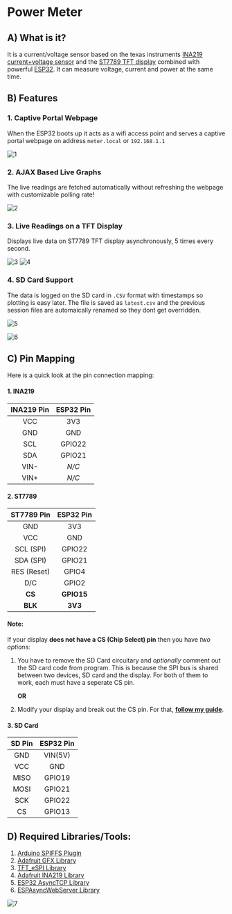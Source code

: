 # Power Meter

## A) What is it?

It is a current/voltage sensor based on the texas instruments [INA219 current+voltage sensor](https://www.ti.com/product/INA219) and the [ST7789 TFT display](https://www.adafruit.com/product/3787) combined with powerful [ESP32](https://www.espressif.com/en/products/socs/esp32/overview). It can measure voltage, current and power at the same time.

## B) Features

### 1. Captive Portal Webpage

When the ESP32 boots up it acts as a wifi access point and serves a captive portal webpage on address `meter.local` or `192.168.1.1`

![1](https://raw.githubusercontent.com/shreyask21/powermeter/master/img/webpage.png)

### 2. AJAX Based Live Graphs

The live readings are fetched automatically without refreshing the webpage with customizable polling rate!

![2](https://raw.githubusercontent.com/shreyask21/powermeter/master/img/graph.gif)

### 3. Live Readings on a TFT Display

Displays live data on ST7789 TFT display asynchronously, 5 times every second.

![3](https://raw.githubusercontent.com/shreyask21/powermeter/master/img/display1.png) ![4](https://raw.githubusercontent.com/shreyask21/powermeter/master/img/display2.png)

### 4. SD Card Support

The data is logged on the SD card in `.CSV` format with timestamps so plotting is easy later. The file is saved as `latest.csv` and the previous session files are automaically renamed so they dont get overridden.

![5](https://raw.githubusercontent.com/shreyask21/powermeter/master/img/csvfile.png)

![6](https://raw.githubusercontent.com/shreyask21/powermeter/master/img/multiplefiles.png)

## C) Pin Mapping

Here is a quick look at the pin connection mapping:

#### 1. INA219

| INA219 Pin | ESP32 Pin |
| :--------: | :-------: |
|    VCC     |    3V3    |
|    GND     |    GND    |
|    SCL     |  GPIO22   |
|    SDA     |  GPIO21   |
|    VIN-    |   _N/C_   |
|    VIN+    |   _N/C_   |

#### 2. ST7789

| ST7789 Pin  | ESP32 Pin  |
| :---------: | :--------: |
|     GND     |    3V3     |
|     VCC     |    GND     |
|  SCL (SPI)  |   GPIO22   |
|  SDA (SPI)  |   GPIO21   |
| RES (Reset) |   GPIO4    |
|     D/C     |   GPIO2    |
|   **CS**    | **GPIO15** |
|   **BLK**   |  **3V3**   |

#### **Note:**

If your display **does not have a CS (Chip Select) pin** then you have _two options:_

1.  You have to remove the SD Card circuitary and _optionally_ comment out the SD card code from program.
    This is because the SPI bus is shared between two devices, SD card and the display. For both of them to work, each must have a seperate CS pin.

    **OR**

2.  Modify your display and break out the CS pin. For that, **[follow my guide](https://www.instructables.com/id/Adding-CS-Pin-to-13-LCD/)**.

#### 3. SD Card

| SD Pin | ESP32 Pin |
| :--------: | :-------: |
|    GND     |  VIN(5V)  |
|    VCC     |    GND    |
|    MISO    |  GPIO19   |
|    MOSI    |  GPIO21   |
|    SCK     |  GPIO22   |
|     CS     |  GPIO13   |

## D) Required Libraries/Tools:

1. [Arduino SPIFFS Plugin](https://github.com/me-no-dev/arduino-esp32fs-plugin)
2. [Adafruit GFX Library](https://github.com/adafruit/Adafruit-GFX-Library)
3. [TFT_eSPI Library](https://github.com/Bodmer/TFT_eSPI)
4. [Adafruit INA219 Library](https://github.com/adafruit/Adafruit_INA219)
5. [ESP32 AsyncTCP Library](https://github.com/me-no-dev/AsyncTCP)
6. [ESPAsyncWebServer Library](https://github.com/me-no-dev/ESPAsyncWebServer)


![7](https://raw.githubusercontent.com/shreyask21/powermeter/master/img/board.png)